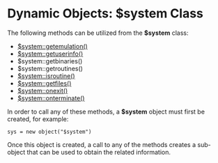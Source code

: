 # Dynamic Objects: $system Class

<PageHeader />

The following methods can be utilized from the **\$system** class:

- [\$system::getemulation()](../class-method-$systemgetemulation()/README.md)
- [\$system::getuserinfo()](../class-method-$systemgetuserinfo()/README.md)
- $system::getbinaries()
- $system::getroutines()
- [\$system::isroutine()](../class-method-$systemisroutine()/README.md)
- [\$system::getfiles()](../class-method-$systemgetfiles()/README.md)
- [\$system::onexit()](../class-method-$systemonexit()/README.md)
- [\$system::onterminate()](../class-method-$systemonterminate()/README.md)

In order to call any of these methods, a **\$system** object must first be created, for example:

```
sys = new object("$system")
```

Once this object is created, a call to any of the methods creates a sub-object that can be used to obtain the related information.

<PageFooter />
